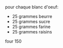 pour chaque blanc d'oeuf:

* 25 grammes beurre
* 25 grammes sucre
* 25 grammes farine
* 25 grammes raisins

four 150 